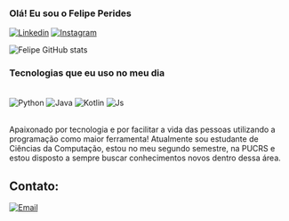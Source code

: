 
### Olá! Eu sou o Felipe Perides

[![Linkedin](https://img.shields.io/badge/LinkedIn-0077B5?style=for-the-badge&logo=linkedin&logoColor=white)](https://www.linkedin.com/in/felipe-perides-538868306)
[![Instagram](https://img.shields.io/badge/Instagram-E4405F?style=for-the-badge&logo=instagram&logoColor=white)](https://www.instagram.com/felipe_perides/)

![Felipe GitHub stats](https://github-readme-stats.vercel.app/api?username=Felipe-Perides&show_icons=true&theme=radical)

### Tecnologias que eu uso no meu dia

<div style="display: inline_block"><br/>
    <img align="center" alt="Python" src="https://img.shields.io/badge/Python-14354C?style=for-the-badge&logo=python&logoColor=white" />
    <img align="center" alt="Java" src="https://img.shields.io/badge/Java-ED8B00?style=for-the-badge&logo=openjdk&logoColor=white" />
    <img align="center" alt="Kotlin" src="https://img.shields.io/badge/Kotlin-0095D5?&style=for-the-badge&logo=kotlin&logoColor=white" />
    <img align="center" alt="Js" src="https://img.shields.io/badge/JavaScript-323330?style=for-the-badge&logo=javascript&logoColor=F7DF1E" />
</div><br/>

Apaixonado por tecnologia e por facilitar a vida das pessoas utilizando a programação como maior ferramenta! Atualmente sou estudante de Ciências da Computação, estou no meu segundo semestre, na PUCRS e estou disposto a sempre buscar conhecimentos novos dentro dessa área.

## Contato: 
<a href="mailto:seuemail@gmail.com">
  <img src="https://img.shields.io/badge/Gmail-D14836?style=for-the-badge&logo=gmail&logoColor=white" alt="Email">
</a>

